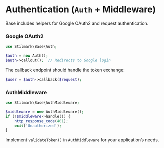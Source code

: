 # Authentication (`Auth` + Middleware)

Base includes helpers for Google OAuth2 and request authentication.

### Google OAuth2

```php
use Stilmark\Base\Auth;

$auth = new Auth();
$auth->callout();  // Redirects to Google login
```

The callback endpoint should handle the token exchange:

```php
$user = $auth->callback($request);
```

### AuthMiddleware

```php
use Stilmark\Base\AuthMiddleware;

$middleware = new AuthMiddleware();
if (!$middleware->handle()) {
    http_response_code(401);
    exit('Unauthorized');
}
```

Implement `validateToken()` in `AuthMiddleware` for your application’s needs.
